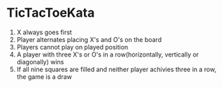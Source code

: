 # TicTacToeKata

1. X always goes first
2. Player alternates placing X's and O's on the board
3. Players cannot play on played position
4. A player with three X's or O's in a row(horizontally, vertically or diagonally) wins
5. If all nine squares are filled and neither player achivies three in a row, the game is a draw

